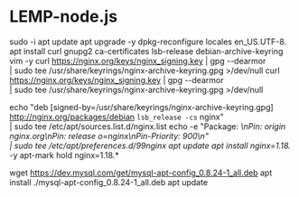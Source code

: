 # LEMP-node.js
sudo -i
apt update
apt upgrade -y
dpkg-reconfigure locales
en_US.UTF-8.
apt install curl gnupg2 ca-certificates lsb-release debian-archive-keyring vim -y
curl https://nginx.org/keys/nginx_signing.key | gpg --dearmor \
    | sudo tee /usr/share/keyrings/nginx-archive-keyring.gpg >/dev/null
curl https://nginx.org/keys/nginx_signing.key | gpg --dearmor \
    | sudo tee /usr/share/keyrings/nginx-archive-keyring.gpg >/dev/null

echo "deb [signed-by=/usr/share/keyrings/nginx-archive-keyring.gpg] \
http://nginx.org/packages/debian `lsb_release -cs` nginx" \
    | sudo tee /etc/apt/sources.list.d/nginx.list
echo -e "Package: *\nPin: origin nginx.org\nPin: release o=nginx\nPin-Priority: 900\n" \
    | sudo tee /etc/apt/preferences.d/99nginx
apt update
apt install nginx=1.18.* -y
apt-mark hold nginx=1.18.*

wget https://dev.mysql.com/get/mysql-apt-config_0.8.24-1_all.deb
apt install ./mysql-apt-config_0.8.24-1_all.deb
apt update
